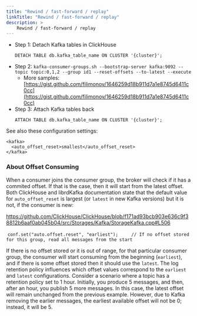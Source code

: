 ```yaml
---
title: "Rewind / fast-forward / replay"
linkTitle: "Rewind / fast-forward / replay"
description: >
    Rewind / fast-forward / replay
---
```

* Step 1: Detach Kafka tables in ClickHouse
  ```
  DETACH TABLE db.kafka_table_name ON CLUSTER '{cluster}';
  ```
* Step 2: `kafka-consumer-groups.sh --bootstrap-server kafka:9092 --topic topic:0,1,2 --group id1 --reset-offsets --to-latest --execute`
  * More samples: [https://gist.github.com/filimonov/1646259d18b911d7a1e8745d6411c0cc](https://gist.github.com/filimonov/1646259d18b911d7a1e8745d6411c0cc)
* Step 3: Attach Kafka tables back
  ```
  ATTACH TABLE db.kafka_table_name ON CLUSTER '{cluster}';
  ```

See also these configuration settings:

```markup
<kafka>
  <auto_offset_reset>smallest</auto_offset_reset>
</kafka>
```
### About Offset Consuming

When a consumer joins the consumer group, the broker will check if it has a commited offset. If that is the case, then it will start from the latest offset. Both ClickHouse and librdKafka documentation state that the default value for `auto_offset_reset` is largest (or `latest` in new Kafka versions) but it is not, if the consumer is new:

https://github.com/ClickHouse/ClickHouse/blob/f171ad93bcb903e636c9f38812b6aaf0ab045b04/src/Storages/Kafka/StorageKafka.cpp#L506

  `conf.set("auto.offset.reset", "earliest");     // If no offset stored for this group, read all messages from the start`

If there is no offset stored or it is out of range, for that particular consumer group, the consumer will start consuming from the beginning (`earliest`), and if there is some offset stored then it should use the `latest`. 
The log retention policy influences which offset values correspond to the `earliest` and `latest` configurations. Consider a scenario where a topic has a retention policy set to 1 hour. Initially, you produce 5 messages, and then, after an hour, you publish 5 more messages. In this case, the latest offset will remain unchanged from the previous example. However, due to Kafka removing the earlier messages, the earliest available offset will not be 0; instead, it will be 5.
